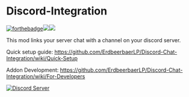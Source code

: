 # Discord-Integration
[![forthebadge](https://forthebadge.com/images/badges/works-on-my-machine.svg)](https://forthebadge.com)[![](http://cf.way2muchnoise.eu/full_324952_downloads.svg)![](http://cf.way2muchnoise.eu/versions/For%20Minecraft_324952_all.svg)](https://www.curseforge.com/minecraft/mc-mods/dcintegration)


This mod links your server chat with a channel on your discord server.

Quick setup guide: https://github.com/ErdbeerbaerLP/Discord-Chat-Integration/wiki/Quick-Setup

Addon Development: https://github.com/ErdbeerbaerLP/Discord-Chat-Integration/wiki/For-Developers

[![Discord Server](https://discordapp.com/api/guilds/881880836377546824/widget.png?style=banner2)](https://discord.gg/PGPWdRBQms)
